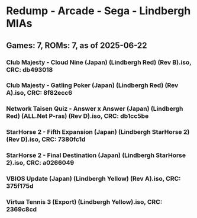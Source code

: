 # Redump - Arcade - Sega - Lindbergh MIAs
## Games: 7, ROMs: 7, as of 2025-06-22

### Club Majesty - Cloud Nine (Japan) (Lindbergh Red) (Rev B).iso, CRC: db493018
### Club Majesty - Gatling Poker (Japan) (Lindbergh Red) (Rev A).iso, CRC: 8f82ecc6
### Network Taisen Quiz - Answer x Answer (Japan) (Lindbergh Red) (ALL.Net P-ras) (Rev D).iso, CRC: db1cc5be
### StarHorse 2 - Fifth Expansion (Japan) (Lindbergh StarHorse 2) (Rev D).iso, CRC: 7380fc1d
### StarHorse 2 - Final Destination (Japan) (Lindbergh StarHorse 2).iso, CRC: a0266049
### VBIOS Update (Japan) (Lindbergh Yellow) (Rev A).iso, CRC: 375f175d
### Virtua Tennis 3 (Export) (Lindbergh Yellow).iso, CRC: 2369c8cd
